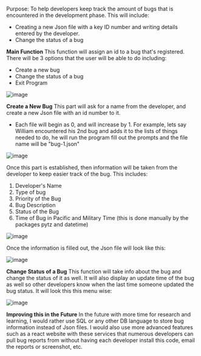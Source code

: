 Purpose: To help developers keep track the amount of bugs that is encountered in the development phase. This will include:
- Creating a new Json file with a key ID number and writing details entered by the developer.
- Change the status of a bug

**Main Function**
This function will assign an id to a bug that's registered. There will be 3 options that the user will be able to do including:
- Create a new bug
- Change the status of a bug
- Exit Program

![image](https://github.com/GucciRemyBoi/Bug-Tracker/assets/40637569/9500505c-e9d2-4642-b650-487d4b7c8c06)

**Create a New Bug**
This part will ask for a name from the developer, and create a new Json file with an id number to it.
- Each file will begin as 0, and will increase by 1.  For example, lets say William encountered his  2nd bug and adds it to the lists of things needed to do, he will run the program fill out the prompts and the file name will be "bug-1.json"

![image](https://github.com/GucciRemyBoi/Bug-Tracker/assets/40637569/68552d97-214d-47e3-8d49-6dfd20e5d7d4)

Once this part is established, then information will be taken from the developer to keep easier track of the bug. This includes:
1. Developer's Name
2. Type of bug
3. Priority of the Bug
4. Bug Description
5. Status of the Bug
6. Time of Bug in Pacific and Military Time (this is done manually by the packages pytz and datetime)

![image](https://github.com/GucciRemyBoi/Bug-Tracker/assets/40637569/0599cc29-5cdf-47a3-af84-f15a66f08c9a)

Once the information is filled out, the Json file will look like this:

![image](https://github.com/GucciRemyBoi/Bug-Tracker/assets/40637569/df13bb0f-bf86-433f-92d9-00190ac2a2f3)

**Change Status of a Bug**
This function will take info about the bug and change the status of it as well. It will also display an update time of the bug as well so other developers know when the last time someone updated the bug status. It will look this this menu wise:

![image](https://github.com/GucciRemyBoi/Bug-Tracker/assets/40637569/b4647f9d-9c79-496d-94eb-038383f73993)

**Improving this in the Future**
In the future with more time for research and learning, I would rather use SQL or any other DB language to store bug information instead of Json files. I would also use more advanced features such as a react website with these services that numerous developers can pull bug reports from without having each developer install this code, email the reports or screenshot, etc.
